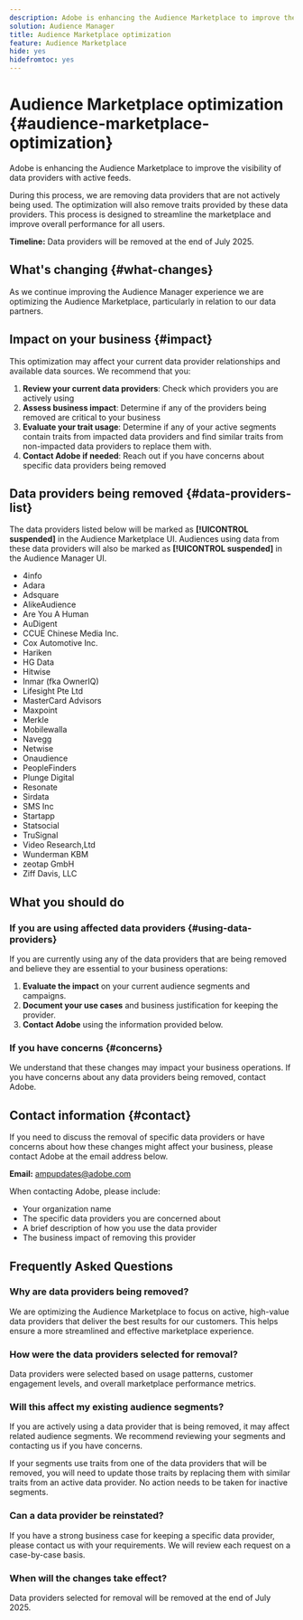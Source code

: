 ```yaml
---
description: Adobe is enhancing the Audience Marketplace to improve the visibility of data providers with active feeds.
solution: Audience Manager
title: Audience Marketplace optimization
feature: Audience Marketplace
hide: yes
hidefromtoc: yes
---
```


# Audience Marketplace optimization {#audience-marketplace-optimization}

Adobe is enhancing the Audience Marketplace to improve the visibility of data providers with active feeds.

During this process, we are removing data providers that are not actively being used. The optimization will also remove traits provided by these data providers. This process is designed to streamline the marketplace and improve overall performance for all users.

**Timeline:** Data providers will be removed at the end of July 2025.

## What's changing {#what-changes}

As we continue improving the Audience Manager experience we are optimizing the Audience Marketplace, particularly in relation to our data partners.

## Impact on your business {#impact}

This optimization may affect your current data provider relationships and available data sources. We recommend that you:

1. **Review your current data providers**: Check which providers you are actively using
2. **Assess business impact**: Determine if any of the providers being removed are critical to your business
3. **Evaluate your trait usage**: Determine if any of your active segments contain traits from impacted data providers and find similar traits from non-impacted data providers to replace them with.
4. **Contact Adobe if needed**: Reach out if you have concerns about specific data providers being removed

## Data providers being removed {#data-providers-list}

The data providers listed below will be marked as **[!UICONTROL suspended]** in the Audience Marketplace UI. Audiences using data from these data providers will also be marked as **[!UICONTROL suspended]** in the Audience Manager UI.

* 4info
* Adara
* Adsquare
* AlikeAudience
* Are You A Human
* AuDigent
* CCUE Chinese Media Inc.
* Cox Automotive Inc.
* Hariken
* HG Data
* Hitwise
* Inmar (fka OwnerIQ)
* Lifesight Pte Ltd
* MasterCard Advisors
* Maxpoint
* Merkle
* Mobilewalla
* Navegg
* Netwise
* Onaudience
* PeopleFinders
* Plunge Digital
* Resonate
* Sirdata
* SMS Inc
* Startapp
* Statsocial
* TruSignal
* Video Research,Ltd
* Wunderman KBM
* zeotap GmbH
* Ziff Davis, LLC


## What you should do

### If you are using affected data providers {#using-data-providers}

If you are currently using any of the data providers that are being removed and believe they are essential to your business operations:

1. **Evaluate the impact** on your current audience segments and campaigns.
2. **Document your use cases** and business justification for keeping the provider.
3. **Contact Adobe** using the information provided below.

### If you have concerns {#concerns}

We understand that these changes may impact your business operations. If you have concerns about any data providers being removed, contact Adobe.

## Contact information {#contact}

If you need to discuss the removal of specific data providers or have concerns about how these changes might affect your business, please contact Adobe at the email address below.

**Email:** ampupdates@adobe.com

When contacting Adobe, please include:

* Your organization name
* The specific data providers you are concerned about
* A brief description of how you use the data provider
* The business impact of removing this provider

## Frequently Asked Questions

### Why are data providers being removed?

We are optimizing the Audience Marketplace to focus on active, high-value data providers that deliver the best results for our customers. This helps ensure a more streamlined and effective marketplace experience.

### How were the data providers selected for removal?

Data providers were selected based on usage patterns, customer engagement levels, and overall marketplace performance metrics.

### Will this affect my existing audience segments?

If you are actively using a data provider that is being removed, it may affect related audience segments. We recommend reviewing your segments and contacting us if you have concerns.

If your segments use traits from one of the data providers that will be removed, you will need to update those traits by replacing them with similar traits from an active data provider. No action needs to be taken for inactive segments.

### Can a data provider be reinstated?

If you have a strong business case for keeping a specific data provider, please contact us with your requirements. We will review each request on a case-by-case basis.

### When will the changes take effect?

Data providers selected for removal will be removed at the end of July 2025.
